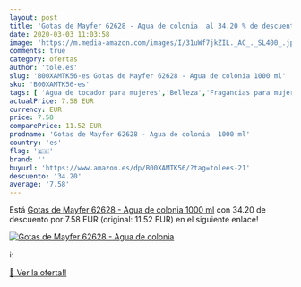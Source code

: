 ```yaml
---
layout: post
title: 'Gotas de Mayfer 62628 - Agua de colonia  al 34.20 % de descuento'
date: 2020-03-03 11:03:58
image: 'https://m.media-amazon.com/images/I/31uWf7jkZIL._AC_._SL400_.jpg'
comments: true
category: ofertas
author: 'tole.es'
slug: 'B00XAMTK56-es Gotas de Mayfer 62628 - Agua de colonia 1000 ml'
sku: 'B00XAMTK56-es'
tags: [ 'Agua de tocador para mujeres','Belleza','Fragancias para mujeres','Instrumentos de percusión para niños','Instrumentos musicales para niños','Juguetes','Juguetes y juegos','Perfumes y fragancias','Productos para el cuidado de la piel','Sets y juegos para el cuidado de la piel','agua','colonia','de', ]
actualPrice: 7.58 EUR
currency: EUR
price: 7.58
comparePrice: 11.52 EUR
prodname: 'Gotas de Mayfer 62628 - Agua de colonia  1000 ml'
country: 'es'
flag: '🇪🇸'
brand: ''
buyurl: 'https://www.amazon.es/dp/B00XAMTK56/?tag=tolees-21'
descuento: '34.20'
average: '7.58'
---
```


Está [Gotas de Mayfer 62628 - Agua de colonia  1000 ml](https://www.amazon.es/dp/B00XAMTK56/?tag=tolees-21) con 34.20 de descuento por 7.58 EUR (original: 11.52 EUR) en el siguiente enlace!

[![Gotas de Mayfer 62628 - Agua de colonia ](https://m.media-amazon.com/images/I/31uWf7jkZIL._AC_._SL400_.jpg)](https://www.amazon.es/dp/B00XAMTK56/?tag=tolees-21)

ℹ️:


[🛒 Ver la oferta!!](https://www.amazon.es/dp/B00XAMTK56/?tag=tolees-21)
